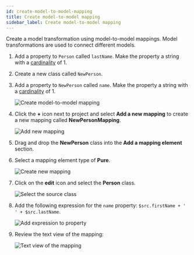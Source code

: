 ```yaml
---
id: create-model-to-model-mapping
title: Create model-to-model mapping
sidebar_label: Create model-to-model mapping
---
```


Create a model transformation using model-to-model mappings. Model transformations are used to connect different models.

1. Add a property to `Person` called `lastName`. Make the property a string with a [cardinality](../language/legend-language.md#class) of 1.
2. Create a new class called `NewPerson`.
3. Add a property to `NewPerson` called `name`. Make the property a string with a [cardinality](../language/legend-language.md#class) of 1.

    ![Create model-to-model mapping](../assets/create-model-to-model-mapping.JPG)

4. Click the **+** icon next to project and select **Add a new mapping** to create a new mapping called **NewPersonMapping**.  

    ![Add new mapping](../assets/add-new-mapping.JPG)

5. Drag and drop the **NewPerson** class into the **Add a mapping element** section.
6. Select a mapping element type of **Pure**.  

    ![Create new mapping](../assets/create-new-mapping.JPG)

7. Click on the **edit** icon and select the **Person** class.

    ![Select the source class](../assets/select-source-class.JPG)

8. Add the following expression for the `name` property: `$src.firstName + ' ' + $src.lastName`.

    ![Add expression to property](../assets/add-expression-to-property.JPG)

9. Review the text view of the mapping:

    ![Text view of the mapping](../assets/text-view-mapping.JPG)

